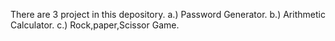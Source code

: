 There are 3 project in this depository.
a.) Password Generator.
b.) Arithmetic Calculator.
c.) Rock,paper,Scissor Game.
